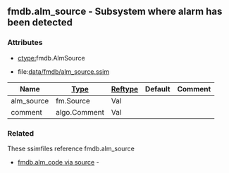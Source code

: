 ## fmdb.alm_source - Subsystem where alarm has been detected


### Attributes
<a href="#attributes"></a>
* [ctype:](/txt/ssimdb/dmmeta/ctype.md)fmdb.AlmSource

* file:[data/fmdb/alm_source.ssim](/data/fmdb/alm_source.ssim)

|Name|[Type](/txt/ssimdb/dmmeta/ctype.md)|[Reftype](/txt/ssimdb/dmmeta/reftype.md)|Default|Comment|
|---|---|---|---|---|
|alm_source|fm.Source|Val|
|comment|algo.Comment|Val|

### Related
<a href="#related"></a>
These ssimfiles reference fmdb.alm_source

* [fmdb.alm_code via source](/txt/ssimdb/fmdb/alm_code.md) -

